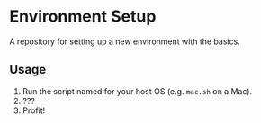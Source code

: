 # Environment Setup

A repository for setting up a new environment with the basics.

## Usage

1. Run the script named for your host OS (e.g. `mac.sh` on a Mac).
2. ???
3. Profit!
